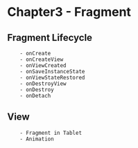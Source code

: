 # Chapter3 - Fragment

## Fragment Lifecycle
```
    - onCreate
    - onCreateView
    - onViewCreated
    - onSaveInstanceState
    - onViewStateRestored
    - onDestroyView
    - onDestroy
    - onDetach
```

## View
```
    - Fragment in Tablet
    - Animation
```